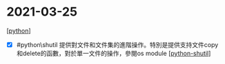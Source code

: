 # 2021-03-25

[[python]]

- [x] #python\shutil 提供對文件和文件集的進階操作。特別是提供支持文件copy 和delete的函數，對於單一文件的操作，參閱os module [[python-shutil]]

[//begin]: # "Autogenerated link references for markdown compatibility"
[python]: ../../../../devops/2-code/learning/language/python/python.md "Python"
[python-shutil]: ../../../../devops/2-code/learning/language/python/python-shutil.md "python-shutil"
[//end]: # "Autogenerated link references"